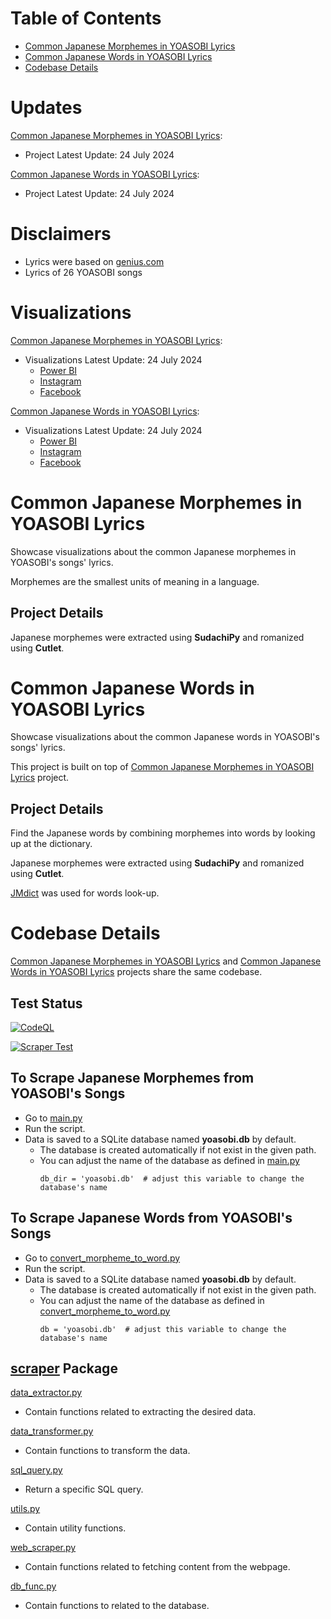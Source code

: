 # Table of Contents
- [Common Japanese Morphemes in YOASOBI Lyrics](#common-japanese-morphemes-in-yoasobi-lyrics)
- [Common Japanese Words in YOASOBI Lyrics](#common-japanese-words-in-yoasobi-lyrics)
- [Codebase Details](#codebase-details)

# Updates
[Common Japanese Morphemes in YOASOBI Lyrics](#common-japanese-morphemes-in-yoasobi-lyrics):

- Project Latest Update: 24 July 2024

[Common Japanese Words in YOASOBI Lyrics](#common-japanese-words-in-yoasobi-lyrics):

- Project Latest Update: 24 July 2024

# Disclaimers
- Lyrics were based on [genius.com](https://genius.com/artists/Yoasobi)
- Lyrics of 26 YOASOBI songs

# Visualizations
[Common Japanese Morphemes in YOASOBI Lyrics](#common-japanese-morphemes-in-yoasobi-lyrics):
- Visualizations Latest Update: 24 July 2024
  - [Power BI](https://app.powerbi.com/view?r=eyJrIjoiMTljZjdmN2MtMTk2NC00N2M5LTkxNGMtN2NhZDhlNmU4YmUzIiwidCI6ImZlMzViMTA3LTdjMmYtNGNjMy1hZDYzLTA2NTY0MzcyMDg3OCIsImMiOjEwfQ%3D%3D)
  - [Instagram](https://www.instagram.com/p/C90Am-KhCsX/?utm_source=ig_web_copy_link&igsh=MzRlODBiNWFlZA==)
  - [Facebook](https://www.facebook.com/permalink.php?story_fbid=pfbid02X9XERHLkiGgnKFdBPhapgpx2EgR6HzXand9BbqmsKjQwC5w7hqxrwu3YELRxLLBAl&id=61553626169836)

[Common Japanese Words in YOASOBI Lyrics](#common-japanese-words-in-yoasobi-lyrics):
- Visualizations Latest Update: 24 July 2024
  - [Power BI](https://app.powerbi.com/view?r=eyJrIjoiODk0NDIyMjYtODQ2YS00NDgzLWI4MDctNjA4ZTQ1MTdkZTNlIiwidCI6ImZlMzViMTA3LTdjMmYtNGNjMy1hZDYzLTA2NTY0MzcyMDg3OCIsImMiOjEwfQ%3D%3D)
  - [Instagram](https://www.instagram.com/p/C90NslNBNrl/?utm_source=ig_web_copy_link&igsh=MzRlODBiNWFlZA==)
  - [Facebook](https://www.facebook.com/permalink.php?story_fbid=pfbid026e9oDZTyynRPeixJFjkAQ4sdCKwUytqB14ELyLexGJ6hz4oZvaz43y1KQU1pyUBEl&id=61553626169836)

# Common Japanese Morphemes in YOASOBI Lyrics
Showcase visualizations about the common Japanese morphemes in YOASOBI's songs' lyrics.

Morphemes are the smallest units of meaning in a language.

## Project Details
Japanese morphemes were extracted using **SudachiPy** and romanized using **Cutlet**.


# Common Japanese Words in YOASOBI Lyrics
Showcase visualizations about the common Japanese words in YOASOBI's songs' lyrics.

This project is built on top of [Common Japanese Morphemes in YOASOBI Lyrics](#common-japanese-morphemes-in-yoasobi-lyrics) project.


## Project Details
Find the Japanese words by combining morphemes into words by looking up at the dictionary.

Japanese morphemes were extracted using **SudachiPy** and romanized using **Cutlet**.

[JMdict](https://github.com/themoeway/jmdict-yomitan) was used for words look-up.


# Codebase Details
[Common Japanese Morphemes in YOASOBI Lyrics](#common-japanese-morphemes-in-yoasobi-lyrics) and
[Common Japanese Words in YOASOBI Lyrics](#common-japanese-words-in-yoasobi-lyrics) projects share the same codebase.


## Test Status
[![CodeQL](https://github.com/sakan811/Common-Japanese-Words-in-YOASOBI-Lyrics/actions/workflows/codeql.yml/badge.svg)](https://github.com/sakan811/Common-Japanese-Words-in-YOASOBI-Lyrics/actions/workflows/codeql.yml) 

[![Scraper Test](https://github.com/sakan811/Common-Japanese-Words-in-YOASOBI-Lyrics/actions/workflows/scraper-test.yml/badge.svg)](https://github.com/sakan811/Common-Japanese-Words-in-YOASOBI-Lyrics/actions/workflows/scraper-test.yml)

## To Scrape Japanese Morphemes from YOASOBI's Songs
- Go to [main.py](main.py)
- Run the script.
- Data is saved to a SQLite database named **yoasobi.db** by default.
  - The database is created automatically if not exist in the given path. 
  - You can adjust the name of the database as defined in [main.py](main.py)
    ```
    db_dir = 'yoasobi.db'  # adjust this variable to change the database's name
    ```

## To Scrape Japanese Words from YOASOBI's Songs
- Go to [convert_morpheme_to_word.py](convert_morpheme_to_word.py)
- Run the script.
- Data is saved to a SQLite database named **yoasobi.db** by default.
  - The database is created automatically if not exist in the given path. 
  - You can adjust the name of the database as defined in [convert_morpheme_to_word.py](convert_morpheme_to_word.py)
    ```
    db = 'yoasobi.db'  # adjust this variable to change the database's name
    ```

## [scraper](scraper) Package 
[data_extractor.py](scraper%2Fdata_extractor.py)
- Contain functions related to extracting the desired data.

[data_transformer.py](scraper%2Fdata_transformer.py)
- Contain functions to transform the data.

[sql_query.py](scraper%2Fsql_query.py)
- Return a specific SQL query.

[utils.py](scraper%2Futils.py)
- Contain utility functions.

[web_scraper.py](scraper%2Fweb_scraper.py)
- Contain functions related to fetching content from the webpage.

[db_func.py](scraper%2Fdb_func.py)
- Contain functions to related to the database.